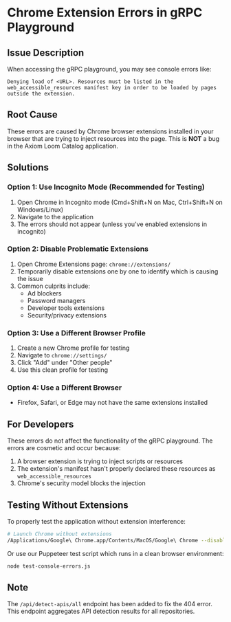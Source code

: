 # Chrome Extension Errors in gRPC Playground

## Issue Description

When accessing the gRPC playground, you may see console errors like:

```
Denying load of <URL>. Resources must be listed in the web_accessible_resources manifest key in order to be loaded by pages outside the extension.
```

## Root Cause

These errors are caused by Chrome browser extensions installed in your browser that are trying to inject resources into the page. This is **NOT** a bug in the Axiom Loom Catalog application.

## Solutions

### Option 1: Use Incognito Mode (Recommended for Testing)
1. Open Chrome in Incognito mode (Cmd+Shift+N on Mac, Ctrl+Shift+N on Windows/Linux)
2. Navigate to the application
3. The errors should not appear (unless you've enabled extensions in incognito)

### Option 2: Disable Problematic Extensions
1. Open Chrome Extensions page: `chrome://extensions/`
2. Temporarily disable extensions one by one to identify which is causing the issue
3. Common culprits include:
   - Ad blockers
   - Password managers
   - Developer tools extensions
   - Security/privacy extensions

### Option 3: Use a Different Browser Profile
1. Create a new Chrome profile for testing
2. Navigate to `chrome://settings/`
3. Click "Add" under "Other people"
4. Use this clean profile for testing

### Option 4: Use a Different Browser
- Firefox, Safari, or Edge may not have the same extensions installed

## For Developers

These errors do not affect the functionality of the gRPC playground. The errors are cosmetic and occur because:

1. A browser extension is trying to inject scripts or resources
2. The extension's manifest hasn't properly declared these resources as `web_accessible_resources`
3. Chrome's security model blocks the injection

## Testing Without Extensions

To properly test the application without extension interference:

```bash
# Launch Chrome without extensions
/Applications/Google\ Chrome.app/Contents/MacOS/Google\ Chrome --disable-extensions
```

Or use our Puppeteer test script which runs in a clean browser environment:

```bash
node test-console-errors.js
```

## Note

The `/api/detect-apis/all` endpoint has been added to fix the 404 error. This endpoint aggregates API detection results for all repositories.
